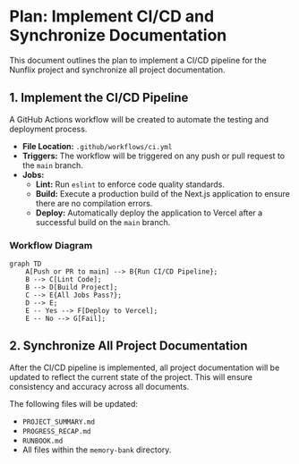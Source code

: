 # Plan: Implement CI/CD and Synchronize Documentation

This document outlines the plan to implement a CI/CD pipeline for the Nunflix project and synchronize all project documentation.

## 1. Implement the CI/CD Pipeline

A GitHub Actions workflow will be created to automate the testing and deployment process.

*   **File Location:** `.github/workflows/ci.yml`
*   **Triggers:** The workflow will be triggered on any push or pull request to the `main` branch.
*   **Jobs:**
    *   **Lint:** Run `eslint` to enforce code quality standards.
    *   **Build:** Execute a production build of the Next.js application to ensure there are no compilation errors.
    *   **Deploy:** Automatically deploy the application to Vercel after a successful build on the `main` branch.

### Workflow Diagram

```mermaid
graph TD
    A[Push or PR to main] --> B{Run CI/CD Pipeline};
    B --> C[Lint Code];
    B --> D[Build Project];
    C --> E{All Jobs Pass?};
    D --> E;
    E -- Yes --> F[Deploy to Vercel];
    E -- No --> G[Fail];
```

## 2. Synchronize All Project Documentation

After the CI/CD pipeline is implemented, all project documentation will be updated to reflect the current state of the project. This will ensure consistency and accuracy across all documents.

The following files will be updated:
*   `PROJECT_SUMMARY.md`
*   `PROGRESS_RECAP.md`
*   `RUNBOOK.md`
*   All files within the `memory-bank` directory.